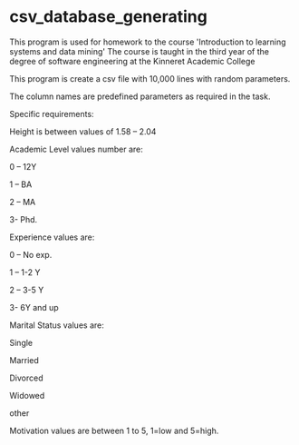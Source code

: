 # csv_database_generating
This program is used for homework to the course 'Introduction to learning systems and data mining' 
The course is taught in the third year of the degree of software engineering at the Kinneret Academic College

This program is create a csv file with 10,000 lines with random parameters.

The column names are predefined parameters as required in the task.




Specific requirements:

Height is between values of 1.58 – 2.04

Academic Level values number are:

0 – 12Y

1 – BA

2 – MA

3- Phd.

Experience values are:

0 – No exp.

1 – 1-2 Y

2 – 3-5 Y

3- 6Y and up

Marital Status values are:

Single

Married

Divorced

Widowed

other

Motivation values are between 1 to 5, 1=low and 5=high.

